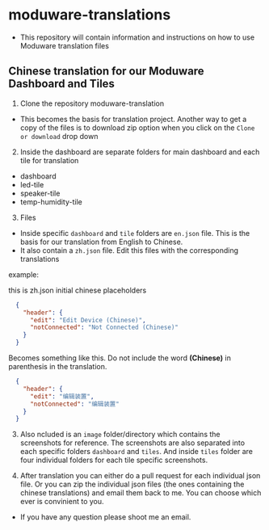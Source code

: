 # moduware-translations

- This repository will contain information and instructions on how to use Moduware translation files

## Chinese translation for our Moduware Dashboard and Tiles

1. Clone the repository moduware-translation

- This becomes the basis for translation project. Another way to get a copy of the files is to download zip option when you click on the `Clone or download` drop down

2. Inside the dashboard are separate folders for main dashboard and each tile for translation

- dashboard
- led-tile
- speaker-tile
- temp-humidity-tile

3. Files

- Inside specific `dashboard` and `tile` folders are `en.json` file. This is the basis for our translation from English to Chinese. 
- It also contain a `zh.json` file. Edit this files with the corresponding translations

example: 

this is zh.json initial chinese placeholders

```json
  {
    "header": {
      "edit": "Edit Device (Chinese)",
      "notConnected": "Not Connected (Chinese)"
    }
  }
```

Becomes something like this. Do not include the word **(Chinese)** in parenthesis in the translation.

```json
  {
    "header": {
      "edit": "编辑装置",
      "notConnected": "编辑装置"
    }
  }  
```

3. Also ncluded is an `image` folder/directory which contains the screenshots for reference. The screenshots are also separated into each specific folders `dashboard` and `tiles`. And inside `tiles` folder are four individual folders for each tile specific screenshots.

4. After translation you can either do a pull request for each individual json file. Or you can zip the individual json files (the ones containing the chinese translations) and email them back to me. You can choose which ever is convinient to you. 

- If you have any question please shoot me an email.